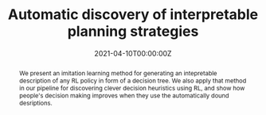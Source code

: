 ---
title: 'Automatic discovery of interpretable planning strategies'

# Authors
# If you created a profile for a user (e.g. the default `admin` user), write the username (folder name) here
# and it will be replaced with their full name and linked to their profile.
authors:
  - admin
  - Frederic Becker
  - Falk Lieder

# Author notes (optional)
#author_notes:
#  - 'Equal contribution'
#  - 'Equal contribution'

date: '2021-04-10T00:00:00Z'
doi: ''

# Schedule page publish date (NOT publication's date).
#publishDate: '2017-01-01T00:00:00Z'

# Publication type.
# Legend: 0 = Uncategorized; 1 = Conference paper; 2 = Journal article;
# 3 = Preprint / Working Paper; 4 = Report; 5 = Book; 6 = Book section;
# 7 = Thesis; 8 = Patent
publication_types: ['2']

# Publication name and optional abbreviated publication name.
publication: In *Machine Learning Journal*
publication_short: In *MLJ*

abstract: We present an imitation learning method for generating an intepretable description of any RL policy in form of a decision tree. We also apply that method in our pipeline for discovering clever decision heuristics using RL, and show how people's decision making improves when they use the automatically dound desriptions.


# Summary. An optional shortened abstract.
summary: We present an imitation learning method for generating an intepretable description of any RL policy in form of a decision tree. We also apply that method in our pipeline for strategy discovery and show how people's decision making improves when they use the decision trees.

tags: []

# Display this page in the Featured widget?
featured: false

# Custom links (uncomment lines below)
# links:
# - name: Custom Link
#   url: http://example.org

url_pdf: 'paper.pdf'
url_code: 'https://github.com/RationalityEnhancement/InterpretableStrategyDiscovery'
url_dataset: 'https://github.com/RationalityEnhancement/InterpretableStrategyDiscovery/tree/master/BehavioralExperiments/01_AI-interpret_experiments_ML21'
url_poster: ''
url_project: ''
url_slides: ''
url_source: ''
url_video: ''

# Featured image
# To use, add an image named `featured.jpg/png` to your page's folder.
image:
  caption: 'Pipeline for discovering interpretable decision aids'
  focal_point: ''
  preview_only: false

# Associated Projects (optional).
#   Associate this publication with one or more of your projects.
#   Simply enter your project's folder or file name without extension.
#   E.g. `internal-project` references `content/project/internal-project/index.md`.
#   Otherwise, set `projects: []`.
projects: []

# Slides (optional).
#   Associate this publication with Markdown slides.
#   Simply enter your slide deck's filename without extension.
#   E.g. `slides: "example"` references `content/slides/example/index.md`.
#   Otherwise, set `slides: ""`.
slides: ""
---